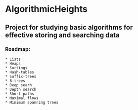 AlgorithmicHeights
==================
Project for studying basic algorithms for effective storing and searching data
----------------------
### Roadmap:
	* Lists
	* Heaps
	* Sortings
	* Hash-tables
	* Suffix-trees
	* B-trees
	* Deep searh
	* Depth search
	* Short paths
	* Maximal flows
	* Minimum spanning trees
